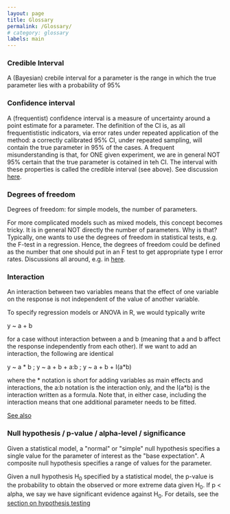 ```yaml
---
layout: page
title: Glossary
permalink: /Glossary/
# category: glossary
labels: main
---
```



### Credible Interval

A (Bayesian) crebile interval for a parameter is the range in which the true parameter lies with a probability of 95%


### Confidence interval

A (frequentist) confidence interval is a measure of uncertainty around a point estimate for a parameter. The definition of the CI is, as all frequentististic indicators, via error rates under repeated application of the method: a correctly calibrated 95% CI, under repeated sampling, will contain the true parameter in 95% of the cases. A frequent misunderstanding is that, for ONE given experiment, we are in general NOT 95% certain that the true parameter is cotained in teh CI. The interval with these properties is called the credible interval (see above). See discussion [here](http://stats.stackexchange.com/questions/6652/what-precisely-is-a-confidence-interval).


### Degrees of freedom

Degrees of freedom: for simple models, the number of parameters. 

For more complicated models such as mixed models, this concept becomes tricky. It is in general NOT directly the number of parameters. Why is that? Typically, one wants to use the degrees of freedom in statistical tests, e.g. the F-test in a regression. Hence, the degrees of freedom could be defined as the number that one should put in an F test to get appropriate type I error rates. Discussions all around, e.g. in <a href="http://stats.stackexchange.com/questions/16921/how-to-understand-degrees-of-freedom" target="_blank">here</a>.


### Interaction

An interaction between two variables means that the effect of one variable on the response is not independent of the value of another variable.

To specify regression models or ANOVA in R, we would typically write

y ~ a + b 

for a case without interaction between a and b (meaning that a and b affect the response independently from each other). If we want to add an interaction, the following are identical

y ~ a * b ; y ~ a + b + a:b ; y ~ a + b + I(a*b)

where the * notation is short for adding variables as main effects and interactions, the a:b notation is the interaction only, and the I(a*b) is the interaction written as a formula. Note that, in either case, including the interaction means that one additional parameter needs to be fitted. 

<a href="http://en.wikipedia.org/wiki/Interaction_%28statistics%29" target="_blank">See also</a>



### Null hypothesis / p-value / alpha-level / significance

Given a statistical model, a "normal" or "simple" null hypothesis specifies a single value for the parameter of interest as the "base expectation". A composite null hypothesis specifies a range of values for the parameter. 

Given a null hypothesis H<sub>0</sub> specified by a statistical model, the p-value is the probability to obtain the observed or more extreme data given H<sub>0</sub>. If p < alpha, we say we have significant evidence against H<sub>0</sub>. For details, see the [section on hypothesis testing](http://biometry.github.io/APES/Stats/stats12-basic_tests.html)
